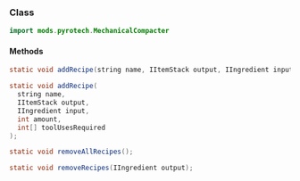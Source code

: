 
### Class

```java
import mods.pyrotech.MechanicalCompacter
```

#### Methods

```java
static void addRecipe(string name, IItemStack output, IIngredient input, int amount);
```


```java
static void addRecipe(
  string name, 
  IItemStack output, 
  IIngredient input, 
  int amount, 
  int[] toolUsesRequired
);
```


```java
static void removeAllRecipes();
```


```java
static void removeRecipes(IIngredient output);
```

